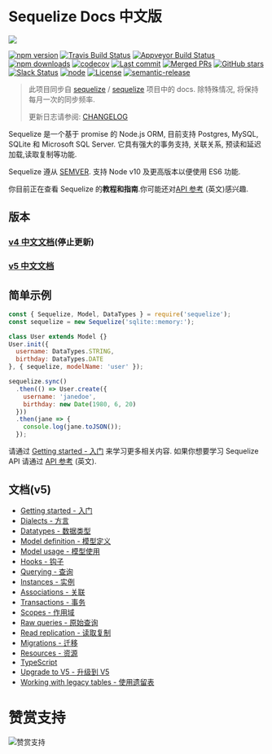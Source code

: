# Sequelize Docs 中文版

![](http://docs.sequelizejs.com/manual/asset/logo-small.png)

[![npm version](https://badgen.net/npm/v/sequelize)](https://www.npmjs.com/package/sequelize)
[![Travis Build Status](https://badgen.net/travis/sequelize/sequelize?icon=travis)](https://travis-ci.org/sequelize/sequelize)
[![Appveyor Build Status](https://ci.appveyor.com/api/projects/status/9l1ypgwsp5ij46m3/branch/master?svg=true)](https://ci.appveyor.com/project/sushantdhiman/sequelize/branch/master)
[![npm downloads](https://badgen.net/npm/dm/sequelize)](https://www.npmjs.com/package/sequelize)
[![codecov](https://badgen.net/codecov/c/github/sequelize/sequelize?icon=codecov)](https://codecov.io/gh/sequelize/sequelize)
[![Last commit](https://badgen.net/github/last-commit/sequelize/sequelize)](https://github.com/sequelize/sequelize)
[![Merged PRs](https://badgen.net/github/merged-prs/sequelize/sequelize)](https://github.com/sequelize/sequelize)
[![GitHub stars](https://badgen.net/github/stars/sequelize/sequelize)](https://github.com/sequelize/sequelize)
[![Slack Status](http://sequelize-slack.herokuapp.com/badge.svg)](http://sequelize-slack.herokuapp.com/)
[![node](https://badgen.net/npm/node/sequelize)](https://www.npmjs.com/package/sequelize)
[![License](https://badgen.net/github/license/sequelize/sequelize)](https://github.com/sequelize/sequelize/blob/master/LICENSE)
[![semantic-release](https://img.shields.io/badge/%20%20%F0%9F%93%A6%F0%9F%9A%80-semantic--release-e10079.svg)](https://github.com/semantic-release/semantic-release)

> 此项目同步自 [sequelize](https://github.com/sequelize) / [sequelize](https://github.com/sequelize/sequelize) 项目中的  docs. 除特殊情况, 将保持每月一次的同步频率.
> 
> 更新日志请参阅: [CHANGELOG](CHANGELOG.md)

Sequelize 是一个基于 promise 的 Node.js ORM, 目前支持 Postgres, MySQL, SQLite 和 Microsoft SQL Server. 它具有强大的事务支持, 关联关系, 预读和延迟加载,读取复制等功能.

Sequelize 遵从 [SEMVER](http://semver.org). 支持 Node v10 及更高版本以便使用 ES6 功能.

你目前正在查看 Sequelize 的**教程和指南**.你可能还对[API 参考](http://docs.sequelizejs.com/identifiers) (英文)感兴趣.

## 版本

### [v4 中文文档](https://github.com/demopark/sequelize-docs-Zh-CN/tree/v4)(停止更新)

### [v5 中文文档](https://github.com/demopark/sequelize-docs-Zh-CN/tree/master)

## 简单示例

```js
const { Sequelize, Model, DataTypes } = require('sequelize');
const sequelize = new Sequelize('sqlite::memory:');

class User extends Model {}
User.init({
  username: DataTypes.STRING,
  birthday: DataTypes.DATE
}, { sequelize, modelName: 'user' });

sequelize.sync()
  .then(() => User.create({
    username: 'janedoe',
    birthday: new Date(1980, 6, 20)
  }))
  .then(jane => {
    console.log(jane.toJSON());
  });
```

请通过 [Getting started - 入门](getting-started.md) 来学习更多相关内容. 如果你想要学习 Sequelize API 请通过 [API 参考](http://docs.sequelizejs.com/identifiers) (英文).

## 文档(v5)

- [Getting started - 入门](getting-started.md)
- [Dialects - 方言](dialects.md)
- [Datatypes - 数据类型](data-types.md)
- [Model definition - 模型定义](models-definition.md)
- [Model usage - 模型使用](models-usage.md)
- [Hooks - 钩子](hooks.md)
- [Querying - 查询](querying.md)
- [Instances - 实例](instances.md)
- [Associations - 关联](associations.md)
- [Transactions - 事务](transactions.md)
- [Scopes - 作用域](scopes.md)
- [Raw queries - 原始查询](raw-queries.md)
- [Read replication - 读取复制](read-replication.md)
- [Migrations - 迁移](migrations.md)
- [Resources - 资源](resources.md)
- [TypeScript](typescript.md)
- [Upgrade to V5 - 升级到 V5](upgrade-to-v5.md)
- [Working with legacy tables - 使用遗留表](legacy.md)

# 赞赏支持
![赞赏支持](https://raw.githubusercontent.com/demopark/electron-api-demos-Zh_CN/master/assets/img/td.png)
